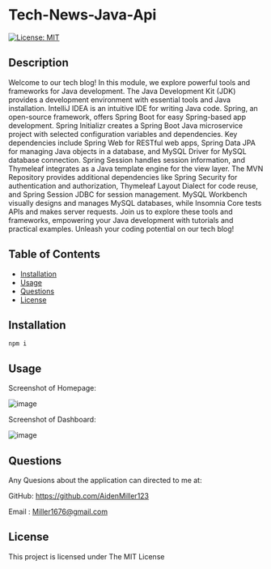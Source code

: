 # Tech-News-Java-Api

 [![License: MIT](https://img.shields.io/badge/License-MIT-yellow.svg)](https://opensource.org/licenses/MIT)


## Description
  
Welcome to our tech blog! In this module, we explore powerful tools and frameworks for Java development. The Java Development Kit (JDK) provides a development environment with essential tools and Java installation. IntelliJ IDEA is an intuitive IDE for writing Java code. Spring, an open-source framework, offers Spring Boot for easy Spring-based app development. Spring Initializr creates a Spring Boot Java microservice project with selected configuration variables and dependencies. Key dependencies include Spring Web for RESTful web apps, Spring Data JPA for managing Java objects in a database, and MySQL Driver for MySQL database connection. Spring Session handles session information, and Thymeleaf integrates as a Java template engine for the view layer. The MVN Repository provides additional dependencies like Spring Security for authentication and authorization, Thymeleaf Layout Dialect for code reuse, and Spring Session JDBC for session management. MySQL Workbench visually designs and manages MySQL databases, while Insomnia Core tests APIs and makes server requests. Join us to explore these tools and frameworks, empowering your Java development with tutorials and practical examples. Unleash your coding potential on our tech blog!

  
## Table of Contents
  
  - [Installation](#installation)
  - [Usage](#usage)
  - [Questions](#questions)
  - [License](#license)
  
## Installation

  ```
  npm i 
  ```

## Usage

 Screenshot of Homepage:
 
![image](https://github.com/AidenMiller123/Python-Newsfeed/assets/123018143/1430f661-0e93-4aa2-9ff5-7a5162f64e98)

 Screenshot of Dashboard:
 
![image](https://github.com/AidenMiller123/Python-Newsfeed/assets/123018143/68a87581-6729-41fa-a87a-8801080a7023)


## Questions
  
  Any Quesions about the application can directed to me at:
  
  GitHub: https://github.com/AidenMiller123
  
  Email : Miller1676@gmail.com
  
  
## License
  
  This project is licensed under The MIT License
